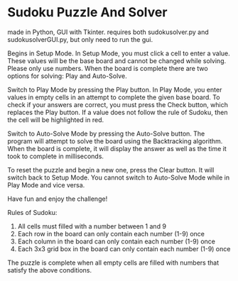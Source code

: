 # Sudoku Puzzle And Solver
made in Python, GUI with Tkinter. 
requires both sudokusolver.py and sudokusolverGUI.py, but only need to run the gui.

Begins in Setup Mode.
In Setup Mode, you must click a cell to enter a value.
These values will be the base board and cannot be changed while solving. Please only use numbers.
When the board is complete there are two options for solving: Play and Auto-Solve.

Switch to Play Mode by pressing the Play button. 
In Play Mode, you enter values in empty cells in an attempt to complete the given base board.
To check if your answers are correct, you must press the Check button, which replaces the Play button.
If a value does not follow the rule of Sudoku, then the cell will be highlighted in red.

Switch to Auto-Solve Mode by pressing the Auto-Solve button.
The program will attempt to solve the board using the Backtracking algorithm.
When the board is complete, it will display the answer as well as the time it took to complete in milliseconds.

To reset the puzzle and begin a new one, press the Clear button. It will switch back to Setup Mode.
You cannot switch to Auto-Solve Mode while in Play Mode and vice versa.

Have fun and enjoy the challenge!


Rules of Sudoku:
1.  All cells must filled with a number between 1 and 9
2.  Each row in the board can only contain each number (1-9) once
3.  Each column in the board can only contain each number (1-9) once
4.  Each 3x3 grid box in the board can only contain each number (1-9) once

The puzzle is complete when all empty cells are filled with numbers that satisfy the above conditions.
